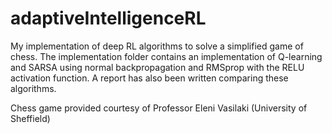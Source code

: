 # adaptiveIntelligenceRL

My implementation of deep RL algorithms to solve a simplified game of chess. The implementation folder contains an
implementation of Q-learning and SARSA using normal backpropagation and RMSprop with the RELU activation function. A report 
has also been written comparing these algorithms.

Chess game provided courtesy of Professor Eleni Vasilaki (University of Sheffield)
